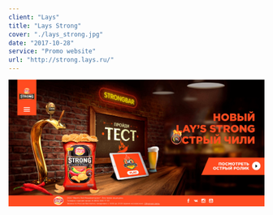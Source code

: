 ```yaml
---
client: "Lays"
title: "Lays Strong"
cover: "./lays_strong.jpg"
date: "2017-10-28"
service: "Promo website"
url: "http://strong.lays.ru/"
---
```


![](./lays_strong.jpg)